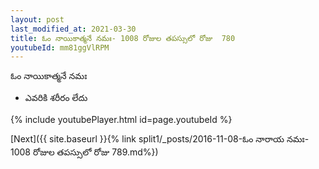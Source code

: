 ```yaml
---
layout: post
last_modified_at: 2021-03-30
title: ఓం నాయికాత్మనే నమః- 1008 రోజుల తపస్సులో రోజు  780
youtubeId: mm81ggVlRPM
---
```

 
 
 ఓం నాయికాత్మనే నమః  
 
 -  ఎవరికి శరీరం లేదు 
 
  
 
  
 
 
 
 
 
 


{% include youtubePlayer.html id=page.youtubeId %}
 
[Next]({{ site.baseurl }}{% link  split1/_posts/2016-11-08-ఓం నారాయ నమః- 1008 రోజుల తపస్సులో రోజు  789.md%})
 
